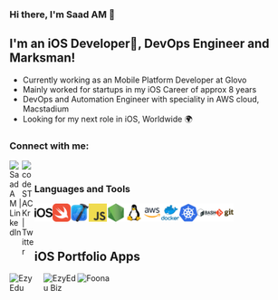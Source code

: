 ### Hi there, I'm Saad AM 👋

## I'm an iOS Developer📱, DevOps Engineer and Marksman!
- Currently working as an Mobile Platform Developer at Glovo
- Mainly worked for startups in my iOS Career of approx 8 years
- DevOps and Automation Engineer with speciality in AWS cloud, Macstadium
- Looking for my next role in iOS, Worldwide 🌍

### Connect with me:

[<img align="left" alt="Saad AM | LinkedIn" width="22px" src="https://cdn.jsdelivr.net/npm/simple-icons@v3/icons/linkedin.svg" style="max-width:100%;" />][linkedin]

[<img align="left" alt="codeSTACKr | Twitter" width="22px" src="https://cdn.jsdelivr.net/npm/simple-icons@v3/icons/twitter.svg" style="max-width:100%;" />][twitter]

<br/>

### Languages and Tools

[<img align="left" alt="iOS" width="32px" src="https://raw.githubusercontent.com/github/explore/80688e429a7d4ef2fca1e82350fe8e3517d3494d/topics/ios/ios.png" style="max-width:100%;" />][linkedin]

[<img align="left" alt="Swift" width="32px" src="https://raw.githubusercontent.com/github/explore/80688e429a7d4ef2fca1e82350fe8e3517d3494d/topics/swift/swift.png" style="max-width:100%;" />][linkedin]

[<img align="left" alt="Xcode" width="32px" src="https://raw.githubusercontent.com/github/explore/80688e429a7d4ef2fca1e82350fe8e3517d3494d/topics/xcode/xcode.png" style="max-width:100%;" />][linkedin]

[<img align="left" alt="Javascript" width="32px" src="https://raw.githubusercontent.com/github/explore/80688e429a7d4ef2fca1e82350fe8e3517d3494d/topics/javascript/javascript.png" style="max-width:100%;" />][linkedin]

[<img align="left" alt="NodeJS" width="32px" src="https://raw.githubusercontent.com/github/explore/80688e429a7d4ef2fca1e82350fe8e3517d3494d/topics/nodejs/nodejs.png" style="max-width:100%;" />][linkedin]

[<img align="left" alt="Linux" width="32px" src="https://raw.githubusercontent.com/github/explore/80688e429a7d4ef2fca1e82350fe8e3517d3494d/topics/linux/linux.png" style="max-width:100%;" />][linkedin]

[<img align="left" alt="AWS Cloud" width="32px" src="https://raw.githubusercontent.com/github/explore/80688e429a7d4ef2fca1e82350fe8e3517d3494d/topics/aws/aws.png" style="max-width:100%;" />][linkedin]

[<img align="left" alt="Docker" width="32px" src="https://raw.githubusercontent.com/github/explore/80688e429a7d4ef2fca1e82350fe8e3517d3494d/topics/docker/docker.png" style="max-width:100%;" />][linkedin]

[<img align="left" alt="Kubernetes" width="32px" src="https://raw.githubusercontent.com/github/explore/80688e429a7d4ef2fca1e82350fe8e3517d3494d/topics/kubernetes/kubernetes.png" style="max-width:100%;" />][linkedin]

[<img align="left" alt="Bash" width="32px" src="https://raw.githubusercontent.com/github/explore/80688e429a7d4ef2fca1e82350fe8e3517d3494d/topics/bash/bash.png" style="max-width:100%;" />][linkedin]

[<img align="left" alt="Bash" width="32px" src="https://raw.githubusercontent.com/github/explore/80688e429a7d4ef2fca1e82350fe8e3517d3494d/topics/git/git.png" style="max-width:100%;" />][linkedin]

<br/>
<br/>
<br/>


## iOS Portfolio Apps

[<img align="left" alt="Ezy Edu" width="60px" src="https://image.winudf.com/v2/image1/Y29tLmV6eWVkdS5zdHVkZW50X2ljb25fMTU4MzA3NDAzMV8wNjQ/icon.png?w=340&fakeurl=1" style="max-width:100%;" />][ezyedu]

[<img align="left" alt="EzyEdu Biz" width="60px" src="https://image.winudf.com/v2/image1/Y29tLmV6eWVkdS52ZW5kb3JfaWNvbl8xNTcwNjk4MTcwXzA2OQ/icon.png?w=340&fakeurl=1" style="max-width:100%;" />][ezyedu-biz]

[<img align="left" alt="Foona" width="80px" src="https://www.foona.net/wp-content/uploads/2019/11/foona-logo2.png" style="max-width:100%;" />][foona]





[linkedin]: https://www.linkedin.com/in/saad-abdullah-munir-15965496/
[twitter]: https://twitter.com/IAmSaadAM


[ezyedu]: https://apps.apple.com/us/app/ezy-edu/id1469496251
[ezyedu-biz]: https://apps.apple.com/us/app/ezy-edu-biz/id1469501343
[foona]: https://apps.apple.com/az/app/foona-discover-food-nearby/id1346769920
